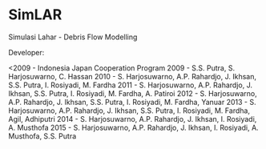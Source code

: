 # SimLAR
Simulasi Lahar - Debris Flow Modelling

Developer:

<2009 - Indonesia Japan Cooperation Program
2009 - S.S. Putra, S. Harjosuwarno, C. Hassan
2010 - S. Harjosuwarno, A.P. Rahardjo, J. Ikhsan, S.S. Putra, I. Rosiyadi, M. Fardha
2011 - S. Harjosuwarno, A.P. Rahardjo, J. Ikhsan, S.S. Putra, I. Rosiyadi, M. Fardha, A. Patiroi
2012 - S. Harjosuwarno, A.P. Rahardjo, J. Ikhsan, S.S. Putra, I. Rosiyadi, M. Fardha, Yanuar
2013 - S. Harjosuwarno, A.P. Rahardjo, J. Ikhsan, S.S. Putra, I. Rosiyadi, M. Fardha, Agil, Adhiputri
2014 - S. Harjosuwarno, A.P. Rahardjo, J. Ikhsan, I. Rosiyadi, A. Musthofa
2015 - S. Harjosuwarno, A.P. Rahardjo, J. Ikhsan, I. Rosiyadi, A. Musthofa, S.S. Putra
